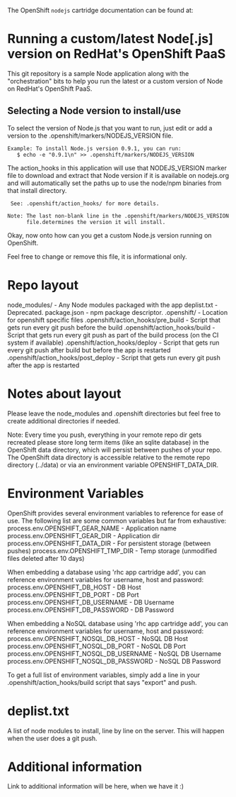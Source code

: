 The OpenShift `nodejs` cartridge documentation can be found at:

Running a custom/latest Node[.js] version on RedHat's OpenShift PaaS
====================================================================
This git repository is a sample Node application along with the
"orchestration" bits to help you run the latest or a custom version
of Node on RedHat's OpenShift PaaS.


Selecting a Node version to install/use
---------------------------------------

To select the version of Node.js that you want to run, just edit or add
a version to the .openshift/markers/NODEJS_VERSION file.

    Example: To install Node.js version 0.9.1, you can run:
       $ echo -e "0.9.1\n" >> .openshift/markers/NODEJS_VERSION


The action_hooks in this application will use that NODEJS_VERSION marker
file to download and extract that Node version if it is available on
nodejs.org and will automatically set the paths up to use the node/npm
binaries from that install directory.

     See: .openshift/action_hooks/ for more details.

    Note: The last non-blank line in the .openshift/markers/NODEJS_VERSION
          file.determines the version it will install.


Okay, now onto how can you get a custom Node.js version running
on OpenShift.


Feel free to change or remove this file, it is informational only.

Repo layout
===========
node_modules/                       - Any Node modules packaged with the app
deplist.txt                         - Deprecated.
package.json                        - npm package descriptor.
.openshift/                         - Location for openshift specific files
.openshift/action_hooks/pre_build   - Script that gets run every git push before
                                      the build
.openshift/action_hooks/build       - Script that gets run every git push as
                                      part of the build process (on the CI
                                      system if available)
.openshift/action_hooks/deploy      - Script that gets run every git push after
                                      build but before the app is restarted
.openshift/action_hooks/post_deploy - Script that gets run every git push after
                                      the app is restarted

Notes about layout
==================
Please leave the node_modules and .openshift directories but feel free to
create additional directories if needed.

Note: Every time you push, everything in your remote repo dir gets recreated
      please store long term items (like an sqlite database) in the OpenShift
      data directory, which will persist between pushes of your repo.
      The OpenShift data directory is accessible relative to the remote repo
      directory (../data) or via an environment variable OPENSHIFT_DATA_DIR.


Environment Variables
=====================
OpenShift provides several environment variables to reference for ease
of use.  The following list are some common variables but far from exhaustive:
    process.env.OPENSHIFT_GEAR_NAME  - Application name
    process.env.OPENSHIFT_GEAR_DIR   - Application dir
    process.env.OPENSHIFT_DATA_DIR  - For persistent storage (between pushes)
    process.env.OPENSHIFT_TMP_DIR   - Temp storage (unmodified files deleted after 10 days)

When embedding a database using 'rhc app cartridge add', you can reference environment
variables for username, host and password:
    process.env.OPENSHIFT_DB_HOST      - DB Host
    process.env.OPENSHIFT_DB_PORT      - DB Port
    process.env.OPENSHIFT_DB_USERNAME  - DB Username
    process.env.OPENSHIFT_DB_PASSWORD  - DB Password

When embedding a NoSQL database using 'rhc app cartridge add', you can reference environment
variables for username, host and password:
    process.env.OPENSHIFT_NOSQL_DB_HOST      - NoSQL DB Host
    process.env.OPENSHIFT_NOSQL_DB_PORT      - NoSQL DB Port
    process.env.OPENSHIFT_NOSQL_DB_USERNAME  - NoSQL DB Username
    process.env.OPENSHIFT_NOSQL_DB_PASSWORD  - NoSQL DB Password

To get a full list of environment variables, simply add a line in your
.openshift/action_hooks/build script that says "export" and push.


deplist.txt
===========
A list of node modules to install, line by line on the server. This will happen
when the user does a git push.


Additional information
======================
Link to additional information will be here, when we have it :)


